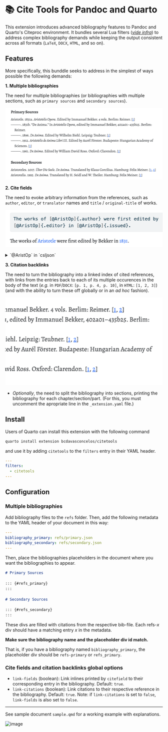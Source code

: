 # 📚 Cite Tools for Pandoc and Quarto

<div id="top"></div>

<!-- [![GitHub build status][CI badge]][CI workflow] -->

This extension introduces advanced bibliography features to Pandoc and Quarto's Citeproc environment. It bundles several Lua filters ([*vide infra*](#license)) to address complex bibliography demands while keeping the output consistent across all formats (`LaTeX`, `DOCX`, `HTML`, and so on).

## Features


More specifically, this bunddle seeks to address in the simplest of ways possible the following demands:

**1. Multiple bibliographies**

The need for multiple bibliographies (or bibliographies with multiple sections, such as `primary sources` and `secondary sources`).

![](img/2023-03-18-22-02-26.png)

**2. Cite fields**

The need to evoke arbitrary information from the references, such as `author`, `editor`, or `translator` names and `title` / `original-title` of works.

![](img/2023-03-18-22-24-10.png)

<details>
  <summary>`@AristOp` in `csljson`</summary>

```json
{
    "author": [
      {
        "family": "Aristotle"
      }
    ],
    "editor": [
      {
        "family": "Bekker",
        "given": "Immanuel"
      }
    ],
    "id": "AristOp",
    "issued": {
      "date-parts": [
        [
          1831
        ]
      ]
    },
    "number-of-volumes": "4",
    "publisher": "Reimer",
    "publisher-place": "Berlim",
    "title": "Aristotelis opera",
    "type": "book"
  }
```

</details>

**3. Citation backlinks**

The need to turn the bibliography into a linked index of cited references, with links from the entries back to each of its multiple occurences in the body of the text (*e.g.* in `PDF`/`DOCX`: `[p. 1, p. 4, p. 10]`, in `HTML`: `[1, 2, 3]`) (and with the ability to turn these off globally or in an *ad hoc* fashion).

![](img/2023-03-18-22-32-06.png)

- *Optionally*, the need to split the bibliography into sections, printing the bibliography for each chapter/section/part. (For this, you must uncomment the apropriate line in the `_extension.yaml` file.)

## Install

Users of Quarto can install this extension with the following command

```bash
quarto install extension bcdavasconcelos/citetools
```

and use it by adding `citetools` to the `filters` entry in their YAML header.

``` yaml
---
filters:
  - citetools
---
```

## Configuration

### Multiple bibliographies

Add bibliography files to the `refs` folder. Then, add the following metadata to the YAML header of your document in this way:

```yaml
---
bibliography_primary: refs/primary.json
bibliography_secondary: refs/secondary.json
---
```

Then, place the bibliographies placeholders in the document where you want the bibliographies to appear.

``` markdown
# Primary Sources

::: {#refs_primary}
:::

# Secondary Sources

::: {#refs_secondary}
:::
```

These divs are filled with citations from the respective bib-file. Each refs-*x* div should have a matching entry *x* in the metadata.

**Make sure the bibliography name and the placeholder div id match.**

That is, if you have a bibliography named `bibliography_primary`, the placeholder div should be `refs-primary` or `refs_primary`.

### Cite fields and citation backlinks global options

- `link-fields` (boolean): Link inlines printed by `citefield` to their corresponding entry in the bibliography. Default: `true`.
- `link-citations` (boolean): Link citations to their respective reference in the bibliography. Default: `true`. Note: if `link-citations` is set to `false`, `link-fields` is also set to `false`.

---

See sample document `sample.qmd` for a working example with explanations.


<img width="665" alt="image" src="https://user-images.githubusercontent.com/35749099/226091195-7b27f8a7-c802-4cbb-bac9-81265b7aed45.png">


